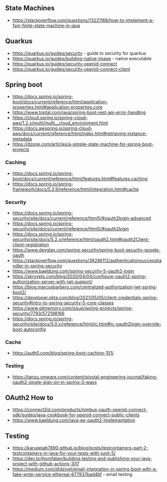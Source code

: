 


## State Machines
* https://stackoverflow.com/questions/13221168/how-to-implement-a-fsm-finite-state-machine-in-java

## Quarkus

* https://quarkus.io/guides/security - guide to security for quarkus
* https://quarkus.io/guides/building-native-image - native executable
* https://quarkus.io/guides/security-openid-connect
* https://quarkus.io/guides/security-openid-connect-client

## Spring boot

* https://docs.spring.io/spring-boot/docs/current/reference/html/application-properties.html#application-properties.core
* https://www.toptal.com/java/spring-boot-rest-api-error-handling
* https://cloud.spring.io/spring-cloud-aws/1.2.x/multi/multi__cloud_environment.html
* https://docs.awspring.io/spring-cloud-aws/docs/current/reference/html/index.html#retrieving-instance-metadata
* https://dzone.com/articles/a-simple-state-machine-for-spring-boot-projects

### Caching
* https://docs.spring.io/spring-boot/docs/current/reference/html/features.html#features.caching
* https://docs.spring.io/spring-framework/docs/5.3.9/reference/html/integration.html#cache

### Security
* https://docs.spring.io/spring-security/site/docs/current/reference/html5/#oauth2login-advanced
* https://docs.spring.io/spring-security/site/docs/current/reference/html5/#oauth2login
* https://docs.spring.io/spring-security/site/docs/5.2.x/reference/html/oauth2.html#oauth2Client-client-registration
* https://www.devglan.com/spring-security/spring-boot-security-google-oauth
* https://stackoverflow.com/questions/36286112/authenticationsuccesshandler-in-spring-security
* https://www.baeldung.com/spring-security-5-oauth2-login
* https://skryvets.com/blog/2020/04/04/configure-oauth2-spring-authorization-server-with-jwt-support/
* https://blog.marcosbarbero.com/centralized-authorization-jwt-spring-boot2/
* https://developer.okta.com/blog/2021/05/05/client-credentials-spring-security#intro-to-spring-security-5-core-classes
* https://www.gitmemory.com/issue/spring-projects/spring-security/7793/572198166
* https://docs.spring.io/spring-security/site/docs/5.0.x/reference/html/jc.html#jc-oauth2login-override-boot-autoconfig


### Cache
* https://auth0.com/blog/spring-boot-caching-101/

### Testing
* https://tanzu.vmware.com/content/pivotal-engineering-journal/faking-oauth2-single-sign-on-in-spring-3-ways

## OAuth2 How to
* https://connect2id.com/products/nimbus-oauth-openid-connect-sdk/guides/java-cookbook-for-openid-connect-public-clients
* https://www.baeldung.com/java-ee-oauth2-implementation


## Testing
* https://karuppiah7890.github.io/blog/posts/testcontainers-part-2-testcontainers-in-java-for-your-tests-with-junit-5/
* https://dev.to/jhonifaber/building-testing-and-publishing-your-java-project-with-github-actions-3j17
* https://medium.com/@dzivet/email-integration-in-spring-boot-with-a-fake-smtp-service-ethereal-677937bad4bf - email testing